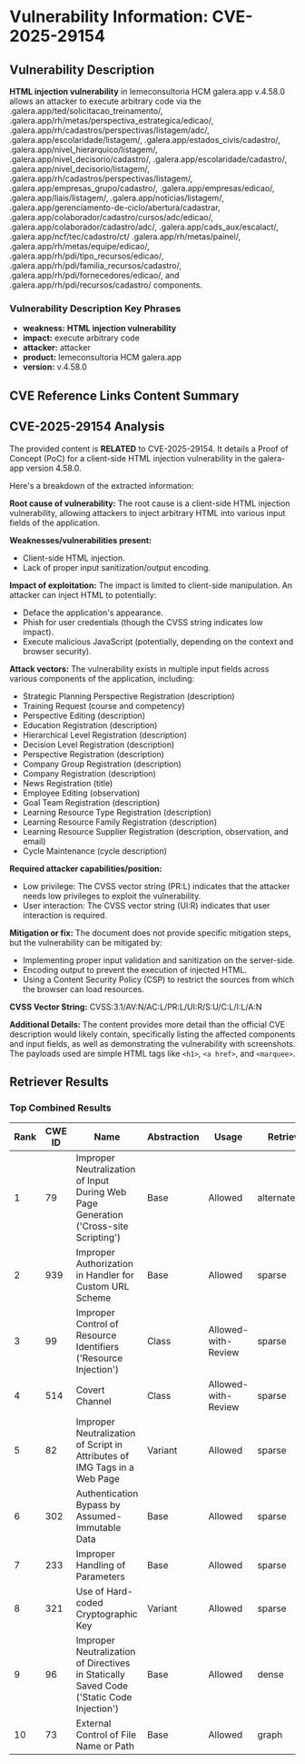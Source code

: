 # Vulnerability Information: CVE-2025-29154

## Vulnerability Description
**HTML injection vulnerability** in lemeconsultoria HCM galera.app v.4.58.0 allows an attacker to execute arbitrary code via the .galera.app/ted/solicitacao_treinamento/, .galera.app/rh/metas/perspectiva_estrategica/edicao/, .galera.app/rh/cadastros/perspectivas/listagem/adc/, .galera.app/escolaridade/listagem/, .galera.app/estados_civis/cadastro/, .galera.app/nivel_hierarquico/listagem/, .galera.app/nivel_decisorio/cadastro/, .galera.app/escolaridade/cadastro/, .galera.app/nivel_decisorio/listagem/, .galera.app/rh/cadastros/perspectivas/listagem/, .galera.app/empresas_grupo/cadastro/, .galera.app/empresas/edicao/, .galera.app/liais/listagem/, .galera.app/noticias/listagem/, .galera.app/gerenciamento-de-ciclo/abertura/cadastrar, .galera.app/colaborador/cadastro/cursos/adc/edicao/, .galera.app/colaborador/cadastro/adc/, .galera.app/cads_aux/escalact/, .galera.app/ncf/tec/cadastro/ct/ .galera.app/rh/metas/painel/, .galera.app/rh/metas/equipe/edicao/, .galera.app/rh/pdi/tipo_recursos/edicao/, .galera.app/rh/pdi/familia_recursos/cadastro/, .galera.app/rh/pdi/fornecedores/edicao/, and .galera.app/rh/pdi/recursos/cadastro/ components.

### Vulnerability Description Key Phrases
- **weakness:** **HTML injection vulnerability**
- **impact:** execute arbitrary code
- **attacker:** attacker
- **product:** lemeconsultoria HCM galera.app
- **version:** v.4.58.0

## CVE Reference Links Content Summary
## CVE-2025-29154 Analysis

The provided content is **RELATED** to CVE-2025-29154. It details a Proof of Concept (PoC) for a client-side HTML injection vulnerability in the galera-app version 4.58.0.

Here's a breakdown of the extracted information:

**Root cause of vulnerability:**
The root cause is a client-side HTML injection vulnerability, allowing attackers to inject arbitrary HTML into various input fields of the application.

**Weaknesses/vulnerabilities present:**
*   Client-side HTML injection.
*   Lack of proper input sanitization/output encoding.

**Impact of exploitation:**
The impact is limited to client-side manipulation. An attacker can inject HTML to potentially:
*   Deface the application's appearance.
*   Phish for user credentials (though the CVSS string indicates low impact).
*   Execute malicious JavaScript (potentially, depending on the context and browser security).

**Attack vectors:**
The vulnerability exists in multiple input fields across various components of the application, including:
*   Strategic Planning Perspective Registration (description)
*   Training Request (course and competency)
*   Perspective Editing (description)
*   Education Registration (description)
*   Hierarchical Level Registration (description)
*   Decision Level Registration (description)
*   Perspective Registration (description)
*   Company Group Registration (description)
*   Company Registration (description)
*   News Registration (title)
*   Employee Editing (observation)
*   Goal Team Registration (description)
*   Learning Resource Type Registration (description)
*   Learning Resource Family Registration (description)
*   Learning Resource Supplier Registration (description, observation, and email)
*   Cycle Maintenance (cycle description)

**Required attacker capabilities/position:**
*   Low privilege: The CVSS vector string (PR:L) indicates that the attacker needs low privileges to exploit the vulnerability.
*   User interaction: The CVSS vector string (UI:R) indicates that user interaction is required.

**Mitigation or fix:**
The document does not provide specific mitigation steps, but the vulnerability can be mitigated by:
*   Implementing proper input validation and sanitization on the server-side.
*   Encoding output to prevent the execution of injected HTML.
*   Using a Content Security Policy (CSP) to restrict the sources from which the browser can load resources.

**CVSS Vector String:** CVSS:3.1/AV:N/AC:L/PR:L/UI:R/S:U/C:L/I:L/A:N

**Additional Details:**
The content provides more detail than the official CVE description would likely contain, specifically listing the affected components and input fields, as well as demonstrating the vulnerability with screenshots. The payloads used are simple HTML tags like `<h1>`, `<a href>`, and `<marquee>`.

## Retriever Results

### Top Combined Results

| Rank | CWE ID | Name | Abstraction | Usage  | Retrievers | Individual Scores |
|------|--------|------|-------------|-------|------------|-------------------|
| 1 | 79 | Improper Neutralization of Input During Web Page Generation ('Cross-site Scripting') | Base | Allowed | alternate_terms | 0.800 |
| 2 | 939 | Improper Authorization in Handler for Custom URL Scheme | Base | Allowed | sparse | 0.459 |
| 3 | 99 | Improper Control of Resource Identifiers ('Resource Injection') | Class | Allowed-with-Review | sparse | 0.414 |
| 4 | 514 | Covert Channel | Class | Allowed-with-Review | sparse | 0.384 |
| 5 | 82 | Improper Neutralization of Script in Attributes of IMG Tags in a Web Page | Variant | Allowed | sparse | 0.382 |
| 6 | 302 | Authentication Bypass by Assumed-Immutable Data | Base | Allowed | sparse | 0.364 |
| 7 | 233 | Improper Handling of Parameters | Base | Allowed | sparse | 0.344 |
| 8 | 321 | Use of Hard-coded Cryptographic Key | Variant | Allowed | sparse | 0.342 |
| 9 | 96 | Improper Neutralization of Directives in Statically Saved Code ('Static Code Injection') | Base | Allowed | dense | 0.590 |
| 10 | 73 | External Control of File Name or Path | Base | Allowed | graph | 0.002 |

